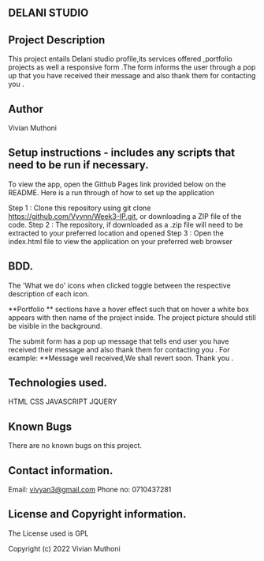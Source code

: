   ## DELANI STUDIO


 
## Project Description
This project entails Delani studio profile,its services offered ,portfolio projects as well a responsive form .The form informs the user through a pop up that you have received their message and also thank them for contacting you .




## Author
Vivian Muthoni


## Setup instructions - includes any scripts that need to be run if necessary.
To view the app, open the Github Pages link provided below on the README. Here is a run through of how to set up the application

Step 1 : Clone this repository using git clone https://github.com/Vyvnn/Week3-IP.git, or downloading a ZIP file of the code.
Step 2 : The repository, if downloaded as a .zip file will need to be extracted to your preferred location and opened
Step 3 : Open the index.html file to view the application on your preferred web browser


## BDD.
The 'What we do'  icons when clicked toggle between the respective description of each icon. 

**Portfolio ** sections   have a hover effect such that on hover a white box appears with then name of the project inside. The project picture should still be visible in the background. 

The submit form has a pop up message that tells end user you have received their message and also thank them for contacting you . For example: **Message well received,We shall revert soon. Thank you .


## Technologies used.
HTML
CSS
JAVASCRIPT
JQUERY


## Known Bugs
There are no known bugs on this project.


## Contact information.
Email: vivyan3@gmail.com
Phone no: 0710437281

## License and Copyright information.
The License used is GPL

Copyright (c) 2022 Vivian Muthoni



 
 
  